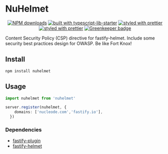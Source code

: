 # NuHelmet

<div align="center">

[![NPM downloads](https://img.shields.io/npm/dm/nuhelmet.svg?style=flat)](https://www.npmjs.com/package/nuhelmet)
[![built with typescript-lib-starter](https://img.shields.io/badge/built%20with-typescript--lib--starter%20-blue.svg)](https://github.com/fox1t/typescript-lib-starter)
[![styled with prettier](https://img.shields.io/badge/styled%20with-Prettier-blue.svg)](https://github.com/prettier/prettier)
[![styled with prettier](https://img.shields.io/badge/linted%20by-TSLint-brightgreen.svg)](https://palantir.github.io/tslint/) [![Greenkeeper badge](https://badges.greenkeeper.io/nucleode/nuhelmet.svg)](https://greenkeeper.io/)

</div>

Content Security Policy (CSP) directive for fastify-helmet. Include some security best practices design for OWASP.
Be like Fort Knox!

## Install
`npm install nuhelmet`

## Usage
```typescript
import nuhelmet from 'nuhelmet'

server.register(nuhelmet, {
    domains: ['nucleode.com','fastify.io'],
  })
```

### Dependencies

* [fastify-plugin](https://github.com/fastify/fastify-plugin)
* [fastify-helmet](https://github.com/fastify/fastify-helmet)
